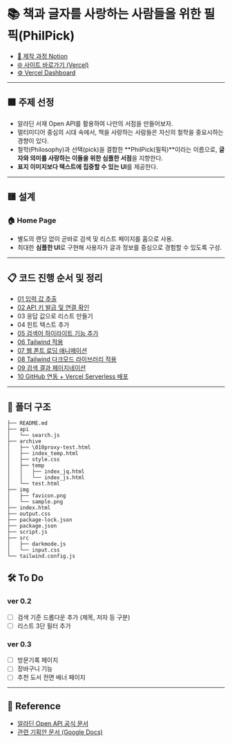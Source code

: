 # 📚 책과 글자를 사랑하는 사람들을 위한 필픽(PhilPick)

- [📘 제작 과정 Notion](https://stump-smartphone-024.notion.site/OPEN-API-project-1bdf398452c3800a8164dc2b2c5aef6e?pvs=4)
- [🌐 사이트 바로가기 (Vercel)](https://philpick.vercel.app/)
- [⚙️ Vercel Dashboard](https://vercel.com/kimsunghoons-projects/philpick)

---

## 🟩 주제 선정

- 알라딘 서재 Open API를 활용하여 나만의 서점을 만들어보자.
- 멀티미디어 중심의 시대 속에서, 책을 사랑하는 사람들은 자신의 철학을 중요시하는 경향이 있다.
- 철학(Philosophy)과 선택(pick)을 결합한 **PhilPick(필픽)**이라는 이름으로,
  **글자와 의미를 사랑하는 이들을 위한 심플한 서점**을 지향한다.
- **표지 이미지보다 텍스트에 집중할 수 있는 UI**를 제공한다.

---

## 🟨 설계

### 🏠 Home Page

- 별도의 랜딩 없이 곧바로 검색 및 리스트 페이지를 홈으로 사용.
- 최대한 **심플한 UI**로 구현해 사용자가 글과 정보를 중심으로 경험할 수 있도록 구성.

---

## 📋 코드 진행 순서 및 정리

- [01 입력 값 추출](https://www.notion.so/01-1cef398452c38025b57ac21141313f63?pvs=21)
- [02 API 키 발급 및 연결 확인](https://www.notion.so/02-API-1cef398452c380168920ee4cfb494c88?pvs=21)
- 03 응답 값으로 리스트 만들기
- 04 힌트 텍스트 추가
- [05 검색어 하이라이트 기능 추가](https://www.notion.so/05-1cef398452c380039ab6e6b9c37a6add?pvs=21)
- [06 Tailwind 적용](https://www.notion.so/06-tailwind-1cef398452c380cb8922c7c9c3f9b8ba?pvs=21)
- [07 웹 폰트 로딩 애니메이션](https://www.notion.so/07-1cef398452c380f9b533d9c71ea17e4d?pvs=21)
- [08 Tailwind 다크모드 라이브러리 적용](https://www.notion.so/08-tailwind-darkmode-library-1cef398452c380e4aec3e0c42f76c121?pvs=21)
- [09 검색 결과 페이지네이션](https://www.notion.so/09-1cef398452c3801f93d2cdadf7971ccd?pvs=21)
- [10 GitHub 연동 + Vercel Serverless 배포](https://www.notion.so/10-github-vercel-serverless-1cef398452c380f4b9f2d84733878d8e?pvs=21)

---

## 📁 폴더 구조

```
├── README.md
├── api
│   └── search.js
├── archive
│   ├── \010proxy-test.html
│   ├── index_temp.html
│   ├── style.css
│   ├── temp
│   │   ├── index_jq.html
│   │   └── index_js.html
│   └── test.html
├── img
│   ├── favicon.png
│   └── sample.png
├── index.html
├── output.css
├── package-lock.json
├── package.json
├── script.js
├── src
│   ├── darkmode.js
│   └── input.css
└── tailwind.config.js
```

## 🛠️ To Do

### ver 0.2
- [ ] 검색 기준 드롭다운 추가 (제목, 저자 등 구분)
- [ ] 리스트 3단 필터 추가

### ver 0.3
- [ ] 방문기록 페이지
- [ ] 장바구니 기능
- [ ] 추천 도서 전면 배너 페이지

---

## 🔗 Reference

- [알라딘 Open API 공식 문서](https://blog.aladin.co.kr/openapi/popup/5353304)
- [관련 기획안 문서 (Google Docs)](https://docs.google.com/document/d/1mX-WxuoGs8Hy-QalhHcvuV17n50uGI2Sg_GHofgiePE/edit?tab=t.0)